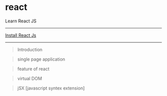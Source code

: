 # react
Learn React JS
<hr>
<a href="https://codewithpunit.github.io/react/">Install React Js</a>

<hr>

>Introduction

>single page application

>feature of react

>virtual DOM 

>jSX [javascript syntex extension]
